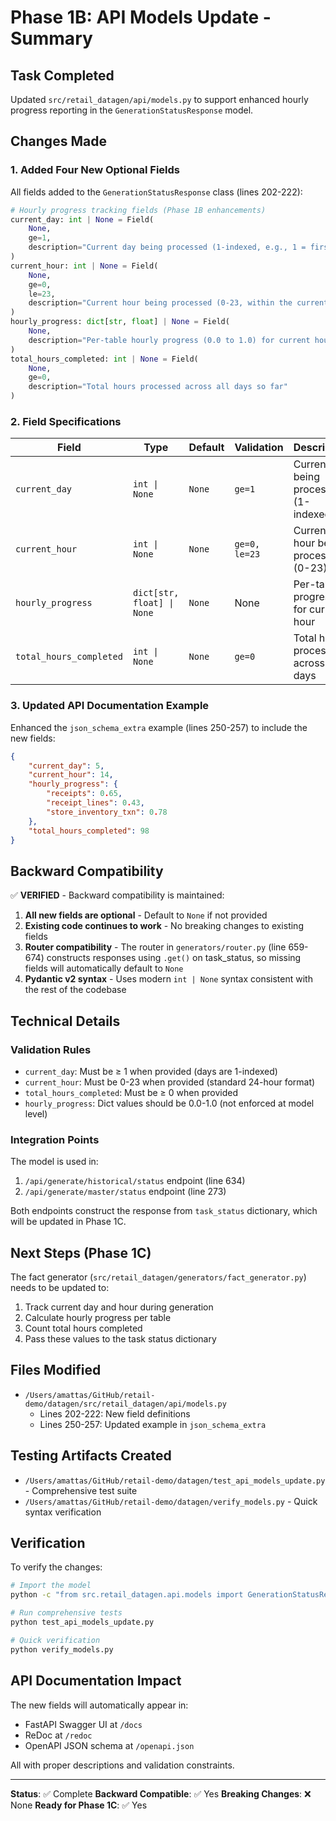 # Phase 1B: API Models Update - Summary

## Task Completed
Updated `src/retail_datagen/api/models.py` to support enhanced hourly progress reporting in the `GenerationStatusResponse` model.

## Changes Made

### 1. Added Four New Optional Fields

All fields added to the `GenerationStatusResponse` class (lines 202-222):

```python
# Hourly progress tracking fields (Phase 1B enhancements)
current_day: int | None = Field(
    None,
    ge=1,
    description="Current day being processed (1-indexed, e.g., 1 = first day)"
)
current_hour: int | None = Field(
    None,
    ge=0,
    le=23,
    description="Current hour being processed (0-23, within the current day)"
)
hourly_progress: dict[str, float] | None = Field(
    None,
    description="Per-table hourly progress (0.0 to 1.0) for current hour"
)
total_hours_completed: int | None = Field(
    None,
    ge=0,
    description="Total hours processed across all days so far"
)
```

### 2. Field Specifications

| Field | Type | Default | Validation | Description |
|-------|------|---------|------------|-------------|
| `current_day` | `int \| None` | `None` | `ge=1` | Current day being processed (1-indexed) |
| `current_hour` | `int \| None` | `None` | `ge=0, le=23` | Current hour being processed (0-23) |
| `hourly_progress` | `dict[str, float] \| None` | `None` | None | Per-table progress for current hour |
| `total_hours_completed` | `int \| None` | `None` | `ge=0` | Total hours processed across all days |

### 3. Updated API Documentation Example

Enhanced the `json_schema_extra` example (lines 250-257) to include the new fields:

```json
{
    "current_day": 5,
    "current_hour": 14,
    "hourly_progress": {
        "receipts": 0.65,
        "receipt_lines": 0.43,
        "store_inventory_txn": 0.78
    },
    "total_hours_completed": 98
}
```

## Backward Compatibility

✅ **VERIFIED** - Backward compatibility is maintained:

1. **All new fields are optional** - Default to `None` if not provided
2. **Existing code continues to work** - No breaking changes to existing fields
3. **Router compatibility** - The router in `generators/router.py` (line 659-674) constructs responses using `.get()` on task_status, so missing fields will automatically default to `None`
4. **Pydantic v2 syntax** - Uses modern `int | None` syntax consistent with the rest of the codebase

## Technical Details

### Validation Rules

- `current_day`: Must be ≥ 1 when provided (days are 1-indexed)
- `current_hour`: Must be 0-23 when provided (standard 24-hour format)
- `total_hours_completed`: Must be ≥ 0 when provided
- `hourly_progress`: Dict values should be 0.0-1.0 (not enforced at model level)

### Integration Points

The model is used in:
1. `/api/generate/historical/status` endpoint (line 634)
2. `/api/generate/master/status` endpoint (line 273)

Both endpoints construct the response from `task_status` dictionary, which will be updated in Phase 1C.

## Next Steps (Phase 1C)

The fact generator (`src/retail_datagen/generators/fact_generator.py`) needs to be updated to:
1. Track current day and hour during generation
2. Calculate hourly progress per table
3. Count total hours completed
4. Pass these values to the task status dictionary

## Files Modified

- `/Users/amattas/GitHub/retail-demo/datagen/src/retail_datagen/api/models.py`
  - Lines 202-222: New field definitions
  - Lines 250-257: Updated example in `json_schema_extra`

## Testing Artifacts Created

- `/Users/amattas/GitHub/retail-demo/datagen/test_api_models_update.py` - Comprehensive test suite
- `/Users/amattas/GitHub/retail-demo/datagen/verify_models.py` - Quick syntax verification

## Verification

To verify the changes:

```bash
# Import the model
python -c "from src.retail_datagen.api.models import GenerationStatusResponse; print('✓ Import successful')"

# Run comprehensive tests
python test_api_models_update.py

# Quick verification
python verify_models.py
```

## API Documentation Impact

The new fields will automatically appear in:
- FastAPI Swagger UI at `/docs`
- ReDoc at `/redoc`
- OpenAPI JSON schema at `/openapi.json`

All with proper descriptions and validation constraints.

---

**Status**: ✅ Complete
**Backward Compatible**: ✅ Yes
**Breaking Changes**: ❌ None
**Ready for Phase 1C**: ✅ Yes
